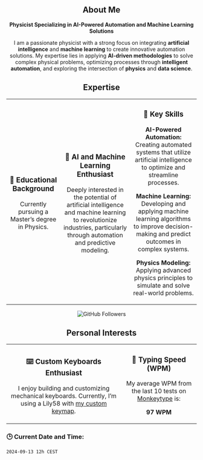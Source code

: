 <h2 align="center">About Me</h2>
<p align="center"><strong>Physicist Specializing in AI-Powered Automation and Machine Learning Solutions</strong></p>
<p align="center">I am a passionate physicist with a strong focus on integrating <strong>artificial intelligence</strong> and <strong>machine learning</strong> to create innovative automation solutions. My expertise lies in applying <strong>AI-driven methodologies</strong> to solve complex physical problems, optimizing processes through <strong>intelligent automation</strong>, and exploring the intersection of <strong>physics</strong> and <strong>data science</strong>.</p>

<h2 align="center">Expertise</h2>

<table>
  <tr>
    <td align="center">
      <h3>🌱 Educational Background</h3>
      <p>Currently pursuing a Master’s degree in Physics.</p>
    </td>
    <td align="center">
      <h3>🤖 AI and Machine Learning Enthusiast</h3>
      <p>Deeply interested in the potential of artificial intelligence and machine learning to revolutionize industries, particularly through automation and predictive modeling.</p>
    </td>
    <td align="center">
      <h3>🚀 Key Skills</h3>
      <p><strong>AI-Powered Automation:</strong> Creating automated systems that utilize artificial intelligence to optimize and streamline processes.</p>
      <p><strong>Machine Learning:</strong> Developing and applying machine learning algorithms to improve decision-making and predict outcomes in complex systems.</p>
      <p><strong>Physics Modeling:</strong> Applying advanced physics principles to simulate and solve real-world problems.</p>
    </td>
  </tr>
</table>

<p align="center">
  <img src="https://img.shields.io/github/followers/FullFran?label=Followers&style=social" alt="GitHub Followers" />
</p>

<h2 align="center">Personal Interests</h2>

<table>
  <tr>
    <td align="center">
      <h3>⌨️ Custom Keyboards Enthusiast</h3>
      <p>I enjoy building and customizing mechanical keyboards. Currently, I’m using a Lily58</a> with <a href="https://github.com/FullFran/zmk-lily58">my custom keymap</a>.</p>
    </td>
    <td align="center">
      <h3>🏃 Typing Speed (WPM)</h3>
      <p>My average WPM from the last 10 tests on <a href="https://monkeytype.com">Monkeytype</a> is:</p>
      <p><strong>97 WPM</strong></p> <!-- Aquí sustituirías "XX" por el valor dinámico obtenido de la API -->
    </td>
  </tr>
</table>



### 🕒 Current Date and Time:
<!-- START_DATE -->
`2024-09-13 12h CEST`
<!-- END_DATE -->
